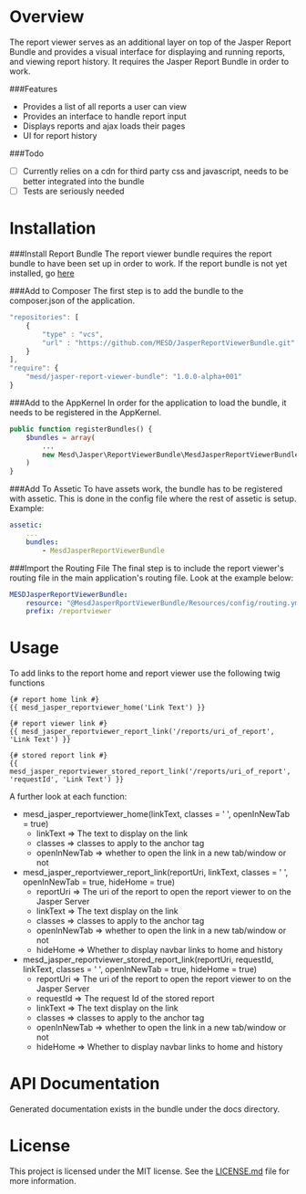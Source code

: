 Overview
========
The report viewer serves as an additional layer on top of the Jasper Report Bundle and provides a visual interface for displaying and running reports, and viewing report history.  It requires the Jasper Report Bundle in order to work.

###Features
- Provides a list of all reports a user can view
- Provides an interface to handle report input
- Displays reports and ajax loads their pages
- UI for report history

###Todo
- [ ] Currently relies on a cdn for third party css and javascript, needs to be better integrated into the bundle
- [ ] Tests are seriously needed

Installation
============
###Install Report Bundle
The report viewer bundle requires the report bundle to have been set up in order to work.  If the report bundle is not yet installed, go [here](https://github.com/MESD/JasperReportBundle)

###Add to Composer
The first step is to add the bundle to the composer.json of the application.
```javascript
"repositories": [
    {
        "type" : "vcs",
        "url" : "https://github.com/MESD/JasperReportViewerBundle.git"
    }
],
"require": {
    "mesd/jasper-report-viewer-bundle": "1.0.0-alpha+001"
}
```

###Add to the AppKernel
In order for the application to load the bundle, it needs to be registered in the AppKernel.
```php
public function registerBundles() {
    $bundles = array(
        ...
        new Mesd\Jasper\ReportViewerBundle\MesdJasperReportViewerBundle(),
    )
}
```

###Add To Assetic
To have assets work, the bundle has to be registered with assetic.  This is done in the config file where the rest of assetic is setup.  Example:
```yaml
assetic:
    ...
    bundles:
        - MesdJasperReportViewerBundle
```

###Import the Routing File
The final step is to include the report viewer's routing file in the main application's routing file.  Look at the example below:
```yaml
MESDJasperReportViewerBundle:
    resource: "@MesdJasperRportViewerBundle/Resources/config/routing.yml"
    prefix: /reportviewer
```

Usage
=====
To add links to the report home and report viewer use the following twig functions
```twig
{# report home link #}
{{ mesd_jasper_reportviewer_home('Link Text') }}
 
{# report viewer link #}
{{ mesd_jasper_reportviewer_report_link('/reports/uri_of_report', 'Link Text') }}
 
{# stored report link #}
{{ mesd_jasper_reportviewer_stored_report_link('/reports/uri_of_report', 'requestId', 'Link Text') }}
``` 
A further look at each function:
- mesd_jasper_reportviewer_home(linkText, classes = ' ', openInNewTab = true)
  - linkText => The text to display on the link
  - classes => classes to apply to the anchor tag
  - openInNewTab => whether to open the link in a new tab/window or not
- mesd_jasper_reportviewer_report_link(reportUri, linkText, classes = ' ', openInNewTab = true, hideHome = true)
  - reportUri => The uri of the report to open the report viewer to on the Jasper Server
  - linkText => The text display on the link
  - classes => classes to apply to the anchor tag
  - openInNewTab => whether to open the link in a new tab/window or not
  - hideHome => Whether to display navbar links to home and history
- mesd_jasper_reportviewer_stored_report_link(reportUri, requestId, linkText, classes = ' ', openInNewTab = true, hideHome = true)
  - reportUri => The uri of the report to open the report viewer to on the Jasper Server
  - requestId => The request Id of the stored report
  - linkText => The text display on the link
  - classes => classes to apply to the anchor tag
  - openInNewTab => whether to open the link in a new tab/window or not
  - hideHome => Whether to display navbar links to home and history

API Documentation
=================
Generated documentation exists in the bundle under the docs directory.

License
========
This project is licensed under the MIT license.  See the [LICENSE.md](LICENSE.md) file for more information.
